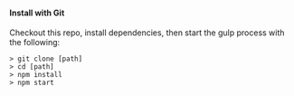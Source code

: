 #### Install with Git
Checkout this repo, install dependencies, then start the gulp process with the following:

```
> git clone [path]
> cd [path]
> npm install
> npm start
```
